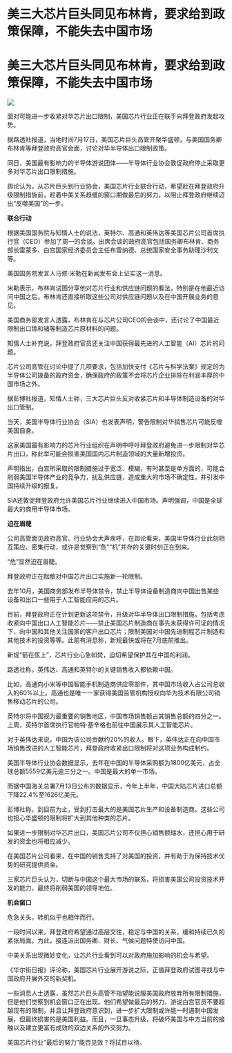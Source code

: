 # 美三大芯片巨头同见布林肯，要求给到政策保障，不能失去中国市场

# 美三大芯片巨头同见布林肯，要求给到政策保障，不能失去中国市场

![](https://inews.gtimg.com/om_bt/O8_a_LheJI_pISS5sIzhdeCWhkft1zzCG6fszXmfNuOfQAA/1000)

面对可能进一步收紧对华芯片出口限制，美国芯片行业正在联手向拜登政府发起攻势。

据路透社报道，当地时间7月17日，美国芯片巨头高管齐聚华盛顿，与美国国务卿布林肯等拜登政府高官会面，讨论对华半导体出口限制政策。

同日，美国最有影响力的半导体游说团体——半导体行业协会敦促政府停止采取更多对华芯片出口限制措施。

舆论认为，从芯片巨头到行业协会，美国芯片行业联合行动，希望赶在拜登政府升级限制措施前，趁着中美关系趋缓的窗口期做最后的努力，以阻止拜登政府继续迈出“反噬美国”的一步。

**联合行动**

根据美国国务院与知情人士的说法，英特尔、高通和英伟达等美国芯片公司首席执行官（CEO）参加了周一的会谈。出席会谈的政府高官包括国务卿布林肯、商务部长雷蒙多、白宫国家经济委员会主任布雷纳德、总统国家安全事务助理沙利文等。

美国国务院发言人马修·米勒在新闻发布会上证实这一消息。

米勒表示，布林肯试图分享他对芯片行业和供应链问题的看法，特别是在他最近访问中国之后。布林肯还直接听取这些公司对供应链问题以及在中国开展业务的意见。

美国商务部发言人透露，布林肯在与芯片公司CEO的会谈中，还讨论了中国最近限制出口镓和锗等制造芯片原材料的问题。

知情人士补充说，拜登政府官员还关注中国获得最先进的人工智能（AI）芯片的问题。

芯片公司高管在讨论中提了几项要求，包括加快支付《芯片与科学法案》规定的为半导体公司拨备的政府资金，确保政府的政策不会将芯片企业排除在利润丰厚的中国市场之外。

据彭博社报道，知情人士称，三大芯片巨头反对收紧芯片和半导体制造设备的对华出口管制。

当天，美国半导体行业协会（SIA）也发表声明，警告限制对华销售芯片可能反噬美国自身。

这家美国最有影响力的芯片行业组织在声明中呼吁拜登政府避免进一步限制对华芯片出口，称此举可能会损害美国国内芯片制造领域的大量新增投资。

声明指出，白宫所采取的限制措施过于宽泛、模糊，有时甚至是单方面的，可能会削弱美国半导体产业的竞争力，扰乱供应链，造成重大的市场不确定性，并引发中国持续升级的报复。

SIA还敦促拜登政府允许美国芯片行业继续进入中国市场。声明强调，中国是全球最大的商用半导体市场。

**迫在眉睫**

公司高管面见政府高官、行业协会大声疾呼，在舆论看来，美国半导体行业此刻相互策应、密集行动，或许是觉察到“危”“机”并存的关键时刻正在到来。

“危”显然迫在眉睫。

拜登政府正在酝酿对中国芯片出口实施新一轮限制。

去年10月，美国商务部发布半导体禁令，禁止半导体设备制造商向中国出售某些设备和出口一些用于人工智能应用的芯片。

目前，拜登政府正在计划更新这项禁令，升级对华半导体出口限制措施。包括考虑收紧向中国出口人工智能芯片——禁止美国芯片制造商在事先未获得许可证的情况下，向中国和其他关注国家的客户出口芯片；限制美国对中国先进制程芯片制造和其他技术的投资等等。此前有消息称，新规最快或将在7月底前推出。

新规“箭在弦上”，芯片行业心急如焚，迫切希望保护其在中国的利润。

路透社称，英伟达、高通和英特尔的关键销售收入都依赖中国。

比如，高通向小米等中国智能手机制造商供应零部件，其中国市场收入占公司总收入的60%以上。高通也是唯一一家获得美国监管机构授权向华为技术有限公司销售移动芯片的公司。

英特尔将中国视为最重要的销售地区，中国市场销售额占其销售总额的四分之一。上周，英特尔首席执行官帕特·基辛格也前往中国展示其人工智能芯片。

对于英伟达来说，中国为该公司贡献约20%的收入。眼下，英伟达正在向中国市场销售改进的人工智能芯片，拜登政府收紧出口限制将对这项业务构成制约。

美国半导体行业协会数据显示，去年在中国的半导体采购额为1800亿美元，占全球总额5559亿美元逾三分之一。中国是最大的单一市场。

而据中国海关总署7月13日公布的数据显示，今年上半年，中国大陆芯片进口总额下降22.4%至1626亿美元。

彭博社称，到目前为止，受到打击最大的是美国芯片生产和设备制造商。这些公司也担心华盛顿的限制将扩大到其他种类的芯片。

如果进一步限制对华芯片出口，美国芯片公司不仅担心销售额缩水，还担心用于研发的资金也将相应减少。

在美国芯片公司看来，在中国的销售支持了对美国的投资，并有助于为保持技术优势的研究提供资金。

三家芯片巨头认为，切断与中国这个最大市场的联系，将损害美国公司投资技术开发的能力，最终将削弱美国的领导地位。

**机会窗口**

危急关头，转机似乎也相伴而行。

一段时间以来，拜登政府希望通过高层交往，稳定与中国的关系，缓和持续已久的紧张局面。为此，接连派出国务卿、财长、气候问题特使访问中国。

中美关系出现微妙变化，让芯片行业看到可以对政府施加影响的机会与希望。

《华尔街日报》评论称，美国芯片行业展开游说之际，正值拜登政府试图寻找与中国政府开展外交的新契机。

一些消息人士透露，虽然芯片巨头高管不指望能说服美国政府放弃所有限制措施，但是他们觉察到机会窗口正在出现。他们希望做最后的努力，游说白宫官员不要超越现有的限制，并且让拜登政府意识到，进一步扩大限制或许能一时遏制中国发展，但最终损害的是美国利益。而且，一旦事态升级，将破坏美国与中方当前的接触以及建立更富有成效的双边关系的外交努力。

美国芯片行业“最后的努力”能否见效？将拭目以待。

